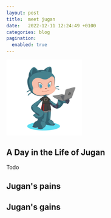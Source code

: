 ```yaml
---
layout: post
title:  meet jugan
date:   2022-12-11 12:24:49 +0100
categories: blog
pagination: 
  enabled: true
--- 
```


<img src="../JuMJ.PNG" width="200" height="200">

## A Day in the Life of Jugan

Todo

## Jugan's pains

## Jugan's gains
